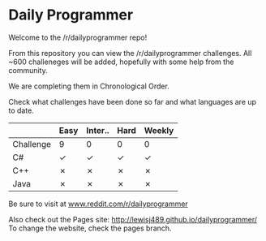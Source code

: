 Daily Programmer
=============

Welcome to the /r/dailyprogrammer repo! 

From this repository you can view the /r/dailyprogrammer challenges. All ~600 challeneges will be added, hopefully with some help from the community.

We are completing them in Chronological Order.

Check what challenges have been done so far and what languages are up to date.


|             |Easy|Inter..|Hard|Weekly|
|-------------|--- |------------|----|------|
|Challenge    |9  |0            |0   |0     |
|C#           |✓   |✓          |✓   |✓     |     
|C++          |✗   |✗           |✗   |✗     |  
|Java         |✗   |✗           |✗   |✗     | 



Be sure to visit at www.reddit.com/r/dailyprogrammer

Also check out the Pages site: http://lewisj489.github.io/dailyprogrammer/
To change the website, check the pages branch.
